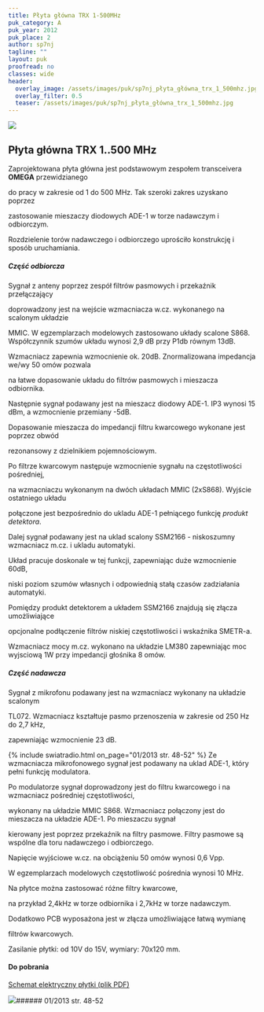 ```yaml
---
title: Płyta główna TRX 1-500MHz
puk_category: A
puk_year: 2012
puk_place: 2
author: sp7nj
tagline: ""
layout: puk
proofread: no
classes: wide
header:
  overlay_image: /assets/images/puk/sp7nj_płyta_główna_trx_1_500mhz.jpg
  overlay_filter: 0.5
  teaser: /assets/images/puk/sp7nj_płyta_główna_trx_1_500mhz.jpg
---
```






 



![](assets/data/img/projects/2012-2-0.jpg) 



Płyta główna TRX 1..500 MHz
---------------------------





 Zaprojektowana płyta główna jest podstawowym zespołem transceivera **OMEGA** przewidzianego

 do pracy w zakresie od 1 do 500 MHz. Tak szeroki zakres uzyskano poprzez

 zastosowanie mieszaczy diodowych ADE-1 w torze nadawczym i odbiorczym.

 Rozdzielenie torów nadawczego i odbiorczego uprościło konstrukcję i sposób uruchamiania.

 


##### Część odbiorcza




Sygnał z anteny poprzez zespół filtrów pasmowych i przekaźnik przełączający

doprowadzony jest na wejście wzmacniacza w.cz. wykonanego na scalonym układzie

MMIC. W egzemplarzach modelowych zastosowano układy scalone S868. Współczynnik szumów układu wynosi 2,9 dB przy P1db równym 13dB.

Wzmacniacz zapewnia wzmocnienie ok. 20dB. Znormalizowana impedancja we/wy 50 omów pozwala

na łatwe dopasowanie układu do filtrów pasmowych i mieszacza odbiornika.






Następnie sygnał podawany jest na mieszacz diodowy ADE-1. IP3 wynosi 15 dBm, a wzmocnienie przemiany -5dB.

Dopasowanie mieszacza do impedancji filtru kwarcowego wykonane jest poprzez obwód

rezonansowy z dzielnikiem pojemnościowym.






Po filtrze kwarcowym następuje wzmocnienie sygnału na częstotliwości pośredniej,

na wzmacniaczu wykonanym na dwóch układach MMIC (2xS868). Wyjście ostatniego układu

połączone jest bezpośrednio do ukladu ADE-1 pełniącego funkcję *produkt detektora*.






Dalej sygnał podawany jest na uklad scalony SSM2166 - niskoszumny wzmacniacz m.cz. i ukladu automatyki.

Układ pracuje doskonale w tej funkcji, zapewniając duże wzmocnienie 60dB,

niski poziom szumów własnych i odpowiednią stałą czasów zadziałania automatyki.






Pomiędzy produkt detektorem a układem SSM2166 znajdują się złącza umożliwiające

opcjonalne podłączenie filtrów niskiej częstotliwości i wskaźnika SMETR-a.






Wzmacniacz mocy m.cz. wykonano na układzie LM380 zapewniając moc wyjsciową 1W przy impedancji głośnika 8 omów.




##### Część nadawcza




Sygnał z mikrofonu podawany jest na wzmacniacz wykonany na układzie scalonym

TL072. Wzmacniacz kształtuje pasmo przenoszenia w zakresie od 250 Hz do 2,7 kHz,

zapewniając wzmocnienie 23 dB.





{% include swiatradio.html on_page="01/2013 str. 48-52" %}
Ze wzmacniacza mikrofonowego sygnał jest podawany na uklad ADE-1, który pełni funkcję modulatora.

Po modulatorze sygnał doprowadzony jest do filtru kwarcowego i na wzmacniacz pośredniej częstotliwości,

 wykonany na układzie MMIC S868. Wzmacniacz połączony jest do mieszacza na układzie ADE-1. Po mieszaczu sygnał

kierowany jest poprzez przekaźnik na filtry pasmowe. Filtry pasmowe są wspólne dla toru nadawczego i odbiorczego.

Napięcie wyjściowe w.cz. na obciążeniu 50 omów wynosi 0,6 Vpp.






 W egzemplarzach modelowych częstotliwość pośrednia wynosi 10 MHz.

 Na płytce można zastosować różne filtry kwarcowe,

 na przykład 2,4kHz w torze odbiornika i 2,7kHz w torze nadawczym.

 Dodatkowo PCB wyposażona jest w złącza umożliwiające łatwą wymianę

 filtrów kwarcowych.






Zasilanie płytki: od 10V do 15V, wymiary: 70x120 mm.





#### Do pobrania

[Schemat elektryczny płytki (plik PDF)](/assets/bin/SP7NJR_1-500MHz.pdf)




![](assets/img/logo/sr_logo_s.jpg)###### 01/2013 str. 48-52

 





 



